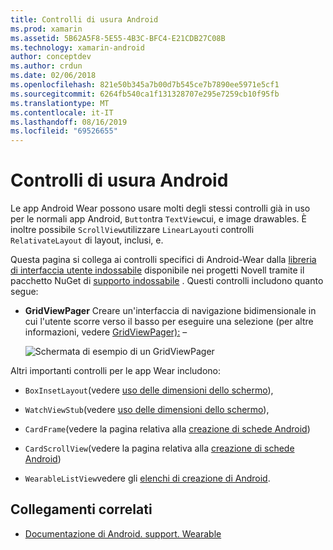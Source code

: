 ```yaml
---
title: Controlli di usura Android
ms.prod: xamarin
ms.assetid: 5B62A5F8-5E55-4B3C-BFC4-E21CDB27C08B
ms.technology: xamarin-android
author: conceptdev
ms.author: crdun
ms.date: 02/06/2018
ms.openlocfilehash: 821e50b345a7b00d7b545ce7b7890ee5971e5cf1
ms.sourcegitcommit: 6264fb540ca1f131328707e295e7259cb10f95fb
ms.translationtype: MT
ms.contentlocale: it-IT
ms.lasthandoff: 08/16/2019
ms.locfileid: "69526655"
---
```

# <a name="android-wear-controls"></a>Controlli di usura Android

Le app Android Wear possono usare molti degli stessi controlli già in uso per le normali app Android, `Button`tra `TextView`cui, e image drawables. È inoltre possibile `ScrollView`utilizzare `LinearLayout`i controlli `RelativateLayout` di layout, inclusi, e.

Questa pagina si collega ai controlli specifici di Android-Wear dalla [libreria di interfaccia utente indossabile](https://developer.android.com/training/wearables/apps/layouts.html#UiLibrary) disponibile nei progetti Novell tramite il pacchetto NuGet di [supporto indossabile](https://www.nuget.org/packages/Xamarin.Android.Wear/) . Questi controlli includono quanto segue:

- **GridViewPager** Creare un'interfaccia di navigazione bidimensionale in cui l'utente scorre verso il basso per eseguire una selezione (per altre informazioni, vedere [GridViewPager):](~/android/wear/user-interface/controls/gridviewpager.md) &ndash;

    ![Schermata di esempio di un GridViewPager](images/gridviewpager.png)

Altri importanti controlli per le app Wear includono:

* `BoxInsetLayout`(vedere [uso delle dimensioni dello schermo](~/android/wear/screen-sizes.md)),

* `WatchViewStub`(vedere [uso delle dimensioni dello schermo](~/android/wear/screen-sizes.md)),

* `CardFrame`(vedere la pagina relativa alla [creazione di schede Android](https://developer.android.com/training/wearables/ui/cards.html))

* `CardScrollView`(vedere la pagina relativa alla [creazione di schede Android](https://developer.android.com/training/wearables/ui/cards.html))

* `WearableListView`vedere gli [elenchi di creazione di Android](https://developer.android.com/training/wearables/ui/lists.html).


## <a name="related-links"></a>Collegamenti correlati

- [Documentazione di Android. support. Wearable](https://developer.android.com/reference/android/support/wearable/view/package-summary.html)
